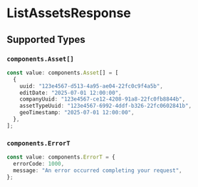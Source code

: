 # ListAssetsResponse


## Supported Types

### `components.Asset[]`

```typescript
const value: components.Asset[] = [
  {
    uuid: "123e4567-d513-4a95-ae04-22fc0c9f4a5b",
    editDate: "2025-07-01 12:00:00",
    companyUuid: "123e4567-ce12-4208-91a8-22fc0fb8844b",
    assetTypeUuid: "123e4567-6992-4ddf-b326-22fc0602841b",
    geoTimestamp: "2025-07-01 12:00:00",
  },
];
```

### `components.ErrorT`

```typescript
const value: components.ErrorT = {
  errorCode: 1000,
  message: "An error occurred completing your request",
};
```

